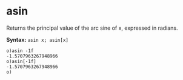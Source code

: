 # asin

Returns the principal value of the arc sine of x, expressed in radians.

**Syntax:** ```asin x; asin[x]```

```o
o)asin -1f
-1.5707963267948966
o)asin[-1f]
-1.5707963267948966
o)
```

